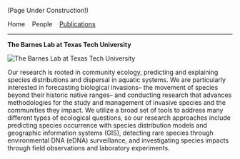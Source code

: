 <p class="auto-style1">(Page Under Construction!)</p> 
<p>Home&nbsp;&nbsp;&nbsp; People&nbsp;&nbsp;&nbsp; <a href="publications.html">Publications</a></p>
<hr />
<p class="auto-style2"><strong>The Barnes Lab at Texas Tech University</strong></p>

<img src="lab_pic.jpg" alt="The Barnes Lab at Texas Tech University">

<p>Our&nbsp;research is&nbsp;rooted in community ecology, predicting and explaining 
species distributions and dispersal in aquatic systems. We are&nbsp;particularly 
interested in forecasting biological invasions– the movement of species beyond 
their historic native ranges– and conducting research that advances 
methodologies for the study and management of invasive species and the 
communities they impact. We&nbsp;utilize a broad set of tools to address many 
different types of ecological questions, so our&nbsp;research approaches&nbsp;include 
predicting species occurrence with species distribution models and geographic 
information systems (GIS), detecting rare species through environmental DNA 
(eDNA) surveillance, and investigating species impacts through field 
observations and laboratory experiments. </p>

</body>

</html>

